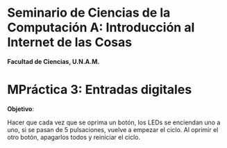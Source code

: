 # Seminario de Ciencias de la Computación A: Introducción al Internet de las Cosas
**Facultad de Ciencias, U.N.A.M.**

# MPráctica 3: Entradas digitales

**Objetivo**:

Hacer que cada vez que se oprima un botón, los LEDs se enciendan uno a uno, si se pasan
de 5 pulsaciones, vuelve a empezar el ciclo. Al oprimir el otro botón, apagarlos todos y
reiniciar el ciclo.
